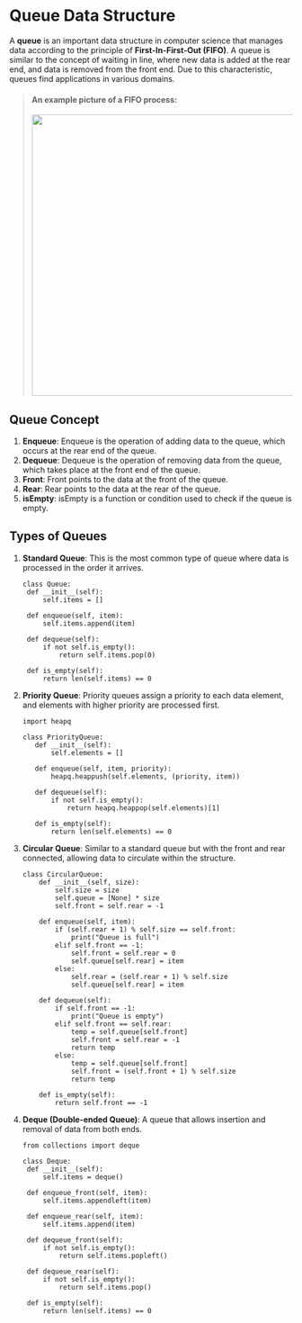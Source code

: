 # Queue Data Structure

A **queue** is an important data structure in computer science that manages data according to the principle of **First-In-First-Out (FIFO)**. A queue is similar to the concept of waiting in line, where new data is added at the rear end, and data is removed from the front end. Due to this characteristic, queues find applications in various domains.

>#### An example picture of a FIFO process:
>
><img width="500" src = "https://upload.wikimedia.org/wikipedia/commons/d/d3/Fifo_queue.png"/>

## Queue Concept

1. **Enqueue**: Enqueue is the operation of adding data to the queue, which occurs at the rear end of the queue.
2. **Dequeue**: Dequeue is the operation of removing data from the queue, which takes place at the front end of the queue.
3. **Front**: Front points to the data at the front of the queue.
4. **Rear**: Rear points to the data at the rear of the queue.
5. **isEmpty**: isEmpty is a function or condition used to check if the queue is empty.

## Types of Queues

1. **Standard Queue**: This is the most common type of queue where data is processed in the order it arrives.
   ```
   class Queue:
    def __init__(self):
        self.items = []

    def enqueue(self, item):
        self.items.append(item)

    def dequeue(self):
        if not self.is_empty():
            return self.items.pop(0)

    def is_empty(self):
        return len(self.items) == 0
   ```
2. **Priority Queue**: Priority queues assign a priority to each data element, and elements with higher priority are processed first.
   ```
   import heapq
  
   class PriorityQueue:
      def __init__(self):
          self.elements = []
  
      def enqueue(self, item, priority):
          heapq.heappush(self.elements, (priority, item))
  
      def dequeue(self):
          if not self.is_empty():
              return heapq.heappop(self.elements)[1]
  
      def is_empty(self):
          return len(self.elements) == 0
   ```
3. **Circular Queue**: Similar to a standard queue but with the front and rear connected, allowing data to circulate within the structure.
    ```
    class CircularQueue:
        def __init__(self, size):
            self.size = size
            self.queue = [None] * size
            self.front = self.rear = -1
    
        def enqueue(self, item):
            if (self.rear + 1) % self.size == self.front:
                print("Queue is full")
            elif self.front == -1:
                self.front = self.rear = 0
                self.queue[self.rear] = item
            else:
                self.rear = (self.rear + 1) % self.size
                self.queue[self.rear] = item
    
        def dequeue(self):
            if self.front == -1:
                print("Queue is empty")
            elif self.front == self.rear:
                temp = self.queue[self.front]
                self.front = self.rear = -1
                return temp
            else:
                temp = self.queue[self.front]
                self.front = (self.front + 1) % self.size
                return temp
    
        def is_empty(self):
            return self.front == -1
    ```
4. **Deque (Double-ended Queue)**: A queue that allows insertion and removal of data from both ends.
   ```
   from collections import deque

   class Deque:
    def __init__(self):
        self.items = deque()

    def enqueue_front(self, item):
        self.items.appendleft(item)

    def enqueue_rear(self, item):
        self.items.append(item)

    def dequeue_front(self):
        if not self.is_empty():
            return self.items.popleft()

    def dequeue_rear(self):
        if not self.is_empty():
            return self.items.pop()

    def is_empty(self):
        return len(self.items) == 0
    ```
